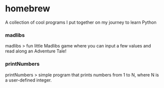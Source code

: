 # homebrew
A collection of cool programs I put together on my journey to learn Python

### madlibs
madlibs > fun little Madlibs game where you can input a few values and read along an Adventure Tale!
### printNumbers
printNumbers > simple program that prints numbers from 1 to N, where N is a user-defined integer.
